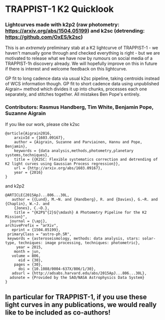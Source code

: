 # TRAPPIST-1 K2 Quicklook

### Lightcurves made with k2p2 (raw photometry: https://arxiv.org/abs/1504.05199) and k2sc (detrending: https://github.com/OxES/k2sc)

This is an *extremely* preliminary stab at a K2 lightcurve of TRAPPIST-1 - we haven't manually gone through and checked everything is right - but we are motivated to release what we have now by rumours on social media of a TRAPPIST-1h discovery already. We will hopefully improve on this in future if there is interest and welcome feedback on this lightcurve.

GP fit to long cadence data via usual k2sc pipeline, taking centroids instead of WCS information though. GP fit to short cadence data using unpublished Aigrain+ method which divides it up into chunks, processes each one separately, and stitches together. All mistakes Ben Pope's entirely.

### Contributors: Rasmus Handberg, Tim White, Benjamin Pope, Suzanne Aigrain

If you like our work, please cite k2sc

    @article{Aigrain2016,
        arxivId = {1603.09167},
        author = {Aigrain, Suzanne and Parviainen, Hannu and Pope, Benjamin},
        keywords = {data analysis,methods,photometry,planetary systems,techniques},
        title = {{K2SC: Flexible systematics correction and detrending of K2 light curves using Gaussian Process regression}},
        url = {http://arxiv.org/abs/1603.09167},
        year = {2016}
    }

and k2p2

	@ARTICLE{2015ApJ...806...30L,
	   author = {{Lund}, M.~N. and {Handberg}, R. and {Davies}, G.~R. and {Chaplin}, W.~J. and 
		{Jones}, C.~D.},
	    title = "{K2P$^{2}${\mdash} A Photometry Pipeline for the K2 Mission}",
	  journal = {\apj},
	archivePrefix = "arXiv",
	   eprint = {1504.05199},
	 primaryClass = "astro-ph.SR",
	 keywords = {asteroseismology, methods: data analysis, stars: solar-type, techniques: image processing, techniques: photometric},
	     year = 2015,
	    month = jun,
	   volume = 806,
	      eid = {30},
	    pages = {30},
	      doi = {10.1088/0004-637X/806/1/30},
	   adsurl = {http://adsabs.harvard.edu/abs/2015ApJ...806...30L},
	  adsnote = {Provided by the SAO/NASA Astrophysics Data System}
	}

## In particular for TRAPPIST-1, if you use these light curves in any publications, we would really like to be included as co-authors!
